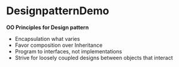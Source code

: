 # DesignpatternDemo

**OO Principles for Design pattern**
- Encapsulation what varies
- Favor composition over Inheritance
- Program to interfaces, not implementations
- Strive for loosely coupled designs between objects that interact
